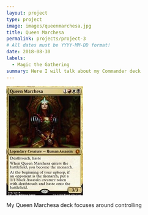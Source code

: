 ```yaml
---
layout: project
type: project
image: images/queenmarchesa.jpg
title: Queen Marchesa
permalink: projects/project-3
# All dates must be YYYY-MM-DD format!
date: 2018-08-30
labels:
  - Magic the Gathering
summary: Here I will talk about my Commander deck  
---
```


<img class="ui medium right floated rounded image" src="../images/queenmarchesa.jpg">

My Queen Marchesa deck focuses around controlling 
